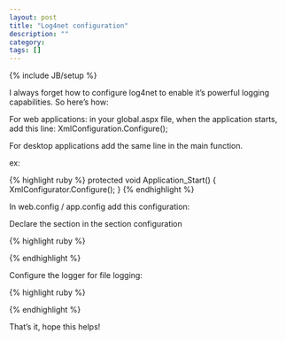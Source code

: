 ```yaml
---
layout: post
title: "Log4net configuration"
description: ""
category: 
tags: []
---
```

{% include JB/setup %}

I always forget how to configure log4net to enable it’s powerful logging capabilities. So here’s how:

For web applications: in your global.aspx file, when the application starts, add this line: XmlConfiguration.Configure();

For desktop applications add the same line in the main function.

ex:

{% highlight ruby %}
  protected void Application_Start()
  {
  XmlConfigurator.Configure();
  }
{% endhighlight %}

In  web.config / app.config add this configuration:

Declare the section in the section configuration

{% highlight ruby %}
  <configSections>
  <section name=”log4net” type=”log4net.Config.Log4NetConfigurationSectionHandler, log4net” />
  </configSections>
{% endhighlight %}

Configure the logger for file logging:

{% highlight ruby %}
  <log4net>
  <appender name=”LogFileAppender” type=”log4net.Appender.FileAppender”>
  <param name=”File” value=”Logs\\Log4Net.log” />
  <layout type=”log4net.Layout.PatternLayout”>
  <param name=”ConversionPattern” value=”%d [%t] %-5p %c %m%n” />
  </layout>
  </appender>
  <logger name=”File”>
  <level value=”All” />
  <appender-ref ref=”LogFileAppender” />
  </logger>
  </log4net>
{% endhighlight %}

That’s it, hope this helps!
